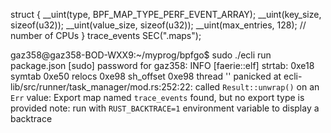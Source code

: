 struct
{
    __uint(type, BPF_MAP_TYPE_PERF_EVENT_ARRAY);
    __uint(key_size, sizeof(u32));
    __uint(value_size, sizeof(u32));
    __uint(max_entries, 128); // number of CPUs
} trace_events SEC(".maps");





gaz358@gaz358-BOD-WXX9:~/myprog/bpfgo$ sudo ./ecli run package.json
[sudo] password for gaz358: 
INFO [faerie::elf] strtab: 0xe18 symtab 0xe50 relocs 0xe98 sh_offset 0xe98
thread '<unnamed>' panicked at ecli-lib/src/runner/task_manager/mod.rs:252:22:
called `Result::unwrap()` on an `Err` value: Export map named `trace_events` found, but no export type is provided
note: run with `RUST_BACKTRACE=1` environment variable to display a backtrace
